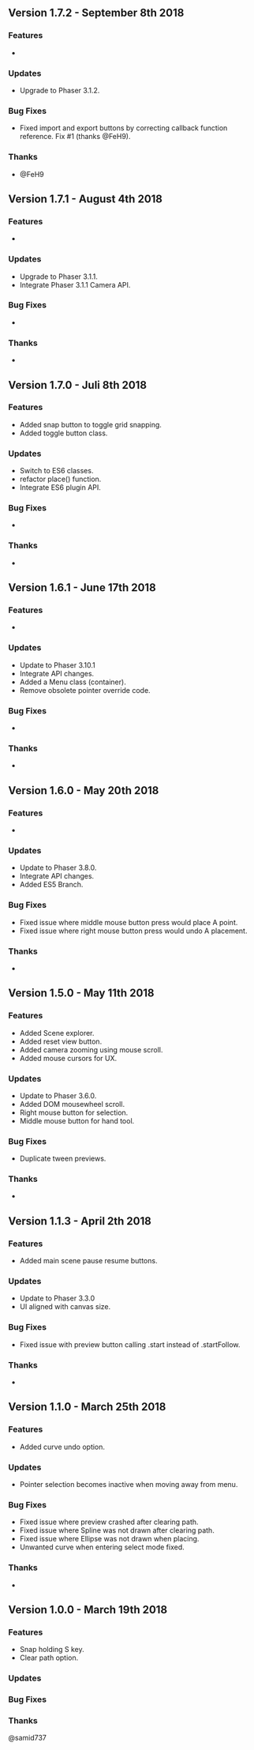 ## Version 1.7.2 - September 8th 2018

### Features

- 

### Updates

- Upgrade to Phaser 3.1.2. 

### Bug Fixes

- Fixed import and export buttons by correcting callback function reference. Fix #1 (thanks @FeH9).

### Thanks

- @FeH9

## Version 1.7.1 - August 4th 2018

### Features

- 

### Updates

- Upgrade to Phaser 3.1.1. 
- Integrate Phaser 3.1.1 Camera API.

### Bug Fixes

-

### Thanks

-

## Version 1.7.0 - Juli 8th 2018

### Features

- Added snap button to toggle grid snapping.
- Added toggle button class.

### Updates

- Switch to ES6 classes.
- refactor place() function. 
- Integrate ES6 plugin API.

### Bug Fixes

-

### Thanks

-

## Version 1.6.1 - June 17th 2018

### Features

- 

### Updates

- Update to Phaser 3.10.1
- Integrate API changes.
- Added a Menu class (container).
- Remove obsolete pointer override code. 

### Bug Fixes

-

### Thanks

-


## Version 1.6.0 - May 20th 2018

### Features

- 

### Updates

- Update to Phaser 3.8.0.
- Integrate API changes.
- Added ES5 Branch. 

### Bug Fixes

- Fixed issue where middle mouse button press would place A point.
- Fixed issue where right mouse button press would undo A placement.

### Thanks

-

## Version 1.5.0 - May 11th 2018

### Features

- Added Scene explorer.
- Added reset view button.
- Added camera zooming using mouse scroll.
- Added mouse cursors for UX.

### Updates

- Update to Phaser 3.6.0.
- Added DOM mousewheel scroll.
- Right mouse button for selection.
- Middle mouse button for hand tool.

### Bug Fixes

- Duplicate tween previews.

### Thanks

-

## Version 1.1.3 - April 2th 2018

### Features

- Added main scene pause resume buttons.

### Updates

- Update to Phaser 3.3.0
- UI aligned with canvas size.

### Bug Fixes

- Fixed issue with preview button calling .start instead of .startFollow.

### Thanks

-

## Version 1.1.0 - March 25th 2018

### Features

- Added curve undo option.

### Updates

- Pointer selection becomes inactive when moving away from menu.

### Bug Fixes

- Fixed issue where preview crashed after clearing path.
- Fixed issue where Spline was not drawn after clearing path.
- Fixed issue where Ellipse was not drawn when placing.
- Unwanted curve when entering select mode fixed.

### Thanks

-

## Version 1.0.0 - March 19th 2018

### Features

* Snap holding S key.
* Clear path option.

### Updates

### Bug Fixes

### Thanks

@samid737